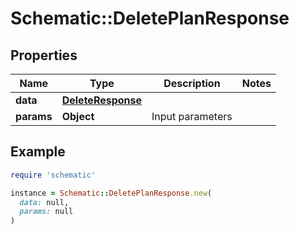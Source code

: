 # Schematic::DeletePlanResponse

## Properties

| Name | Type | Description | Notes |
| ---- | ---- | ----------- | ----- |
| **data** | [**DeleteResponse**](DeleteResponse.md) |  |  |
| **params** | **Object** | Input parameters |  |

## Example

```ruby
require 'schematic'

instance = Schematic::DeletePlanResponse.new(
  data: null,
  params: null
)
```

